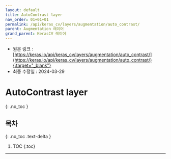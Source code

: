 ```yaml
---
layout: default
title: AutoContrast layer
nav_order: 01+01+01
permalink: /api/keras_cv/layers/augmentation/auto_contrast/
parent: Augmentation 레이어
grand_parent: KerasCV 레이어
---
```


* 원본 링크 : [https://keras.io/api/keras_cv/layers/augmentation/auto_contrast/](https://keras.io/api/keras_cv/layers/augmentation/auto_contrast/){:target="_blank"}
* 최종 수정일 : 2024-03-29

# AutoContrast layer
{: .no_toc }

## 목차
{: .no_toc .text-delta }

1. TOC
{:toc}

---
